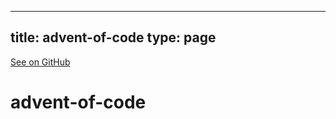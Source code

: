 
---
title: advent-of-code
type: page
---

[See on GitHub](https://github.com/jakeroggenbuck/advent-of-code/)

# advent-of-code